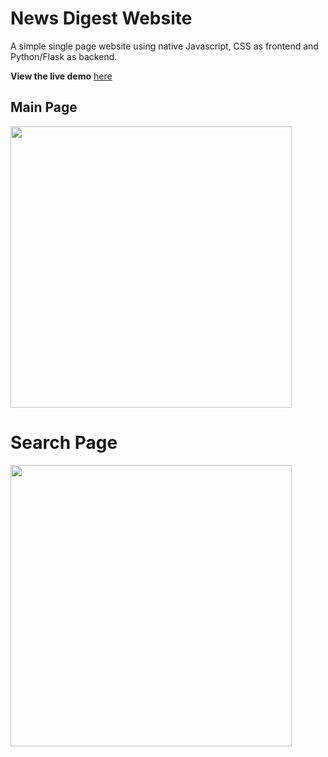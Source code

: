 # News Digest Website

A simple single page website using native Javascript, CSS as frontend and Python/Flask as backend.

__View the live demo__ [here](https://cs571hw6-dep3.appspot.com/)

## Main Page

<img src="https://i.ibb.co/8j38kTB/Jietu20200508-145214.jpg" width="450px">



# Search Page

<img src="https://i.ibb.co/ZXkvGjs/Jietu20200508-152618.jpg" width="450px">

